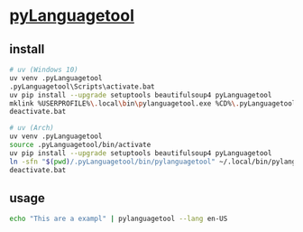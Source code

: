 # [pyLanguagetool](https://github.com/Findus23/pyLanguagetool)

## install

```sh
# uv (Windows 10)
uv venv .pyLanguagetool
.pyLanguagetool\Scripts\activate.bat
uv pip install --upgrade setuptools beautifulsoup4 pyLanguagetool
mklink %USERPROFILE%\.local\bin\pylanguagetool.exe %CD%\.pyLanguagetool\Scripts\pylanguagetool.exe
deactivate.bat
```

```sh
# uv (Arch)
uv venv .pyLanguagetool
source .pyLanguagetool/bin/activate
uv pip install --upgrade setuptools beautifulsoup4 pyLanguagetool
ln -sfn "$(pwd)/.pyLanguagetool/bin/pylanguagetool" ~/.local/bin/pylanguagetool
deactivate.bat
```

## usage

```sh
echo "This are a exampl" | pylanguagetool --lang en-US
```

